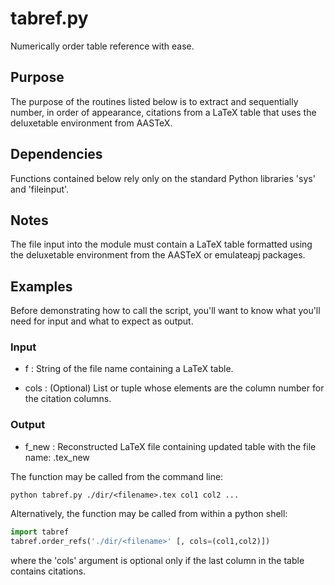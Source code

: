 # tabref.py

Numerically order table reference with ease.

## Purpose
The purpose of the routines listed below is to extract and 
sequentially number, in order of appearance, citations from a LaTeX 
table that uses the deluxetable environment from AASTeX.
          
## Dependencies
Functions contained below rely only on the standard Python libraries
'sys' and 'fileinput'.
                      
## Notes
The file input into the module must contain a LaTeX table formatted 
using the deluxetable environment from the AASTeX or emulateapj 
packages.
    
## Examples
Before demonstrating how to call the script, you'll want to know what
you'll need for input and what to expect as output.

### Input
 * f : String of the file name containing a LaTeX table.

 * cols : (Optional) List or tuple whose elements are the column number
          for the citation columns.

### Output
 * f_new : Reconstructed LaTeX file containing updated table with the
           file name: <filename>.tex_new

The function may be called from the command line:

```shell    
python tabref.py ./dir/<filename>.tex col1 col2 ...
```       
                 
Alternatively, the function may be called from within a python shell:

```python    
import tabref
tabref.order_refs('./dir/<filename>' [, cols=(col1,col2)])
```

where the 'cols' argument is optional only if the last column in the 
table contains citations.
                
